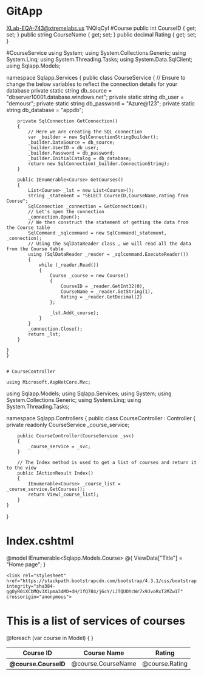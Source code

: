 # GitApp
XLab-EQA-743@xtremelabs.us
1NQlqCyI
#Course
public int CourseID { get; set; }
public string CourseName { get; set; }
public decimal Rating { get; set; }

#CourseService
using System;
using System.Collections.Generic;
using System.Linq;
using System.Threading.Tasks;
using System.Data.SqlClient;
using Sqlapp.Models;

namespace Sqlapp.Services
{
    public class CourseService
    {
        // Ensure to change the below variables to reflect the connection details for your database
        private static string db_source = "dbserver10001.database.windows.net";
        private static string db_user = "demousr";
        private static string db_password = "Azure@123";
        private static string db_database = "appdb";

        private SqlConnection GetConnection()
        {
            // Here we are creating the SQL connection
            var _builder = new SqlConnectionStringBuilder();
            _builder.DataSource = db_source;
            _builder.UserID = db_user;
            _builder.Password = db_password;
            _builder.InitialCatalog = db_database;
            return new SqlConnection(_builder.ConnectionString);
        }

        public IEnumerable<Course> GetCourses()
        {
            List<Course> _lst = new List<Course>();
            string _statement = "SELECT CourseID,CourseName,rating from Course";
            SqlConnection _connection = GetConnection();
            // Let's open the connection
            _connection.Open();
            // We then construct the statement of getting the data from the Course table
            SqlCommand _sqlcommand = new SqlCommand(_statement, _connection);
            // Using the SqlDataReader class , we will read all the data from the Course table
            using (SqlDataReader _reader = _sqlcommand.ExecuteReader())
            {
                while (_reader.Read())
                {
                    Course _course = new Course()
                    {
                        CourseID = _reader.GetInt32(0),
                        CourseName = _reader.GetString(1),
                        Rating = _reader.GetDecimal(2)
                    };

                    _lst.Add(_course);
                }
            }
            _connection.Close();
            return _lst;
        }

    }
    }

    
    # CourseController
    
    using Microsoft.AspNetCore.Mvc;
using Sqlapp.Models;
using Sqlapp.Services;
using System;
using System.Collections.Generic;
using System.Linq;
using System.Threading.Tasks;

namespace Sqlapp.Controllers
{
    public class CourseController : Controller
    {
        private readonly CourseService _course_service;

        public CourseController(CourseService _svc)
        {
            _course_service = _svc;
        }

        // The Index method is used to get a list of courses and return it to the view
        public IActionResult Index()
        {
            IEnumerable<Course> _course_list = _course_service.GetCourses();
            return View(_course_list);
        }
    }
}

# Index.cshtml

@model IEnumerable<Sqlapp.Models.Course>
@{
    ViewData["Title"] = "Home page";
}
<head>


    <link rel="stylesheet" href="https://stackpath.bootstrapcdn.com/bootstrap/4.3.1/css/bootstrap.min.css" integrity="sha384-ggOyR0iXCbMQv3Xipma34MD+dH/1fQ784/j6cY/iJTQUOhcWr7x9JvoRxT2MZw1T" crossorigin="anonymous">
</head>

<div class="text-center">
    <h1 class="display-4">This is a list of services of courses</h1>

</div>

<div>
    <table class="table" table-dark">
        <thead>
            <tr>
                <th scope="col">Course ID</th>
                <th scope="col">Course Name</th>
                <th scope="col">Rating</th>                
            </tr>
        </thead>
        <tbody>
            @foreach (var course in Model)
            {
        <tr>
            <th scope="row">@course.CourseID</th>
            <td>@course.CourseName</td>
            <td>@course.Rating</td>
        </tr>
            }            
        </tbody>
    </table>
</div>
